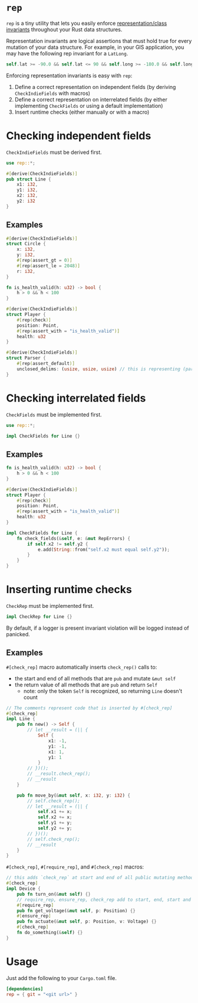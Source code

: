 # `rep`

`rep` is a tiny utility that lets you easily enforce [representation/class invariants](https://en.wikipedia.org/wiki/Class_invariant) throughout your Rust data structures.

Representation invariants are logical assertions that must hold true for every mutation of your data structure. For example, in your GIS application, you may have the following rep invariant for a `LatLong`.

```rust
self.lat >= -90.0 && self.lat <= 90 && self.long >= -180.0 && self.long <= 180
```

Enforcing representation invariants is easy with `rep`:

1. Define a correct representation on independent fields (by deriving `CheckIndieFields` with macros)
1. Define a correct representation on interrelated fields (by either implementing `CheckFields` or using a default implementation)
1. Insert runtime checks (either manually or with a macro)

# Checking independent fields

`CheckIndieFields` must be derived first.

```rust
use rep::*;

#[derive(CheckIndieFields)]
pub struct Line {
    x1: i32,
    y1: i32,
    x2: i32,
    y2: i32
}
```

## Examples

```rust
#[derive(CheckIndieFields)]
struct Circle {
    x: i32,
    y: i32,
    #[rep(assert_gt = 0)]
    #[rep(assert_le = 2048)]
    r: i32,
}
```

```rust
fn is_health_valid(h: u32) -> bool {
    h > 0 && h < 100
}

#[derive(CheckIndieFields)]
struct Player {
    #[rep(check)]
    position: Point,
    #[rep(assert_with = "is_health_valid")]
    health: u32
}
```

```rust
#[derive(CheckIndieFields)]
struct Parser {
    #[rep(assert_default)]
    unclosed_delims: (usize, usize, usize) // this is representing (parens, braces, brackets)
}
```

# Checking interrelated fields

`CheckFields` must be implemented first.

```rust
use rep::*;

impl CheckFields for Line {}
```

## Examples

```rust
fn is_health_valid(h: u32) -> bool {
    h > 0 && h < 100
}

#[derive(CheckIndieFields)]
struct Player {
    #[rep(check)]
    position: Point,
    #[rep(assert_with = "is_health_valid")]
    health: u32
}

impl CheckFields for Line {
    fn check_fields(&self, e: &mut RepErrors) {
        if self.x2 != self.y2 {
            e.add(String::from("self.x2 must equal self.y2"));
        }
    }
}
```

# Inserting runtime checks

`CheckRep` must be implemented first.

```rust
impl CheckRep for Line {}
```

By default, if a logger is present invariant violation will be logged instead of panicked.

## Examples

`#[check_rep]` macro automatically inserts `check_rep()` calls to:

- the start and end of all methods that are `pub` and mutate `&mut self`
- the return value of all methods that are `pub` and return `Self`
  - note: only the token `Self` is recognized, so returning `Line` doesn't count

```rust
// The comments represent code that is inserted by #[check_rep]
#[check_rep]
impl Line {
    pub fn new() -> Self {
        // let __result = (|| {
            Self {
                x1: -1,
                y1: -1,
                x1: 1,
                y1: 1
            }
        // })();
        // __result.check_rep();
        // __result
    }

    pub fn move_by(&mut self, x: i32, y: i32) {
        // self.check_rep();
        // let __result = (|| {
            self.x1 += x;
            self.x2 += x;
            self.y1 += y;
            self.y2 += y;
        // })();
        // self.check_rep();
        // __result
    }
}
```

`#[check_rep]`, `#[require_rep]`, and `#[check_rep]` macros:

```rust
// this adds `check_rep` at start and end of all public mutating methods
#[check_rep]
impl Device {
    pub fn turn_on(&mut self) {}
    // require_rep, ensure_rep, check_rep add to start, end, start and end respectively
    #[require_rep]
    pub fn get_voltage(&mut self, p: Position) {}
    #[ensure_rep]
    pub fn actuate(&mut self, p: Position, v: Voltage) {}
    #[check_rep]
    fn do_something(&self) {}
}
```

# Usage

Just add the following to your `Cargo.toml` file.

```toml
[dependencies]
rep = { git = "<git url>" }
```
